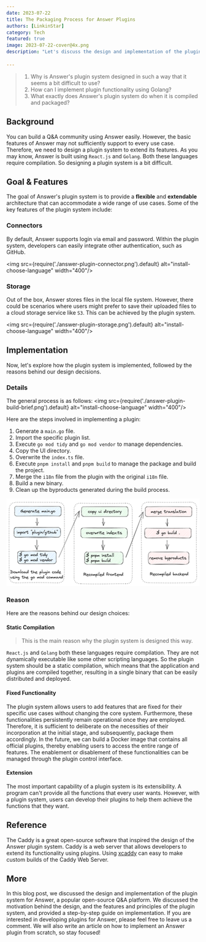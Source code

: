 ```yaml
---
date: 2023-07-22
title: The Packaging Process for Answer Plugins
authors: [LinkinStar]
category: Tech
featured: true
image: 2023-07-22-cover@4x.png
description: "Let's discuss the design and implementation of the plugin system for Answer, and know why we design this way."

---
```

> 1. Why is Answer's plugin system designed in such a way that it seems a bit difficult to use?
> 2. How can I implement plugin functionality using Golang?
> 3. What exactly does Answer's plugin system do when it is compiled and packaged?

## Background
You can build a Q&A community using Answer easily. However, the basic features of Answer may not sufficiently support to every use case.
Therefore, we need to design a plugin system to extend its features.
As you may know, Answer is built using `React.js` and `Golang`. Both these languages require compilation. So designing a plugin system is a bit difficult.

## Goal & Features
The goal of Answer's plugin system is to provide a **flexible** and **extendable** architecture that can accommodate a wide range of use cases. Some of the key features of the plugin system include:

### Connectors
By default, Answer supports login via email and password. Within the plugin system, developers can easily integrate other authentication, such as GitHub.

<img src={require('./answer-plugin-connector.png').default} alt="install-choose-language" width="400"/>

### Storage
Out of the box, Answer stores files in the local file system. However, there could be scenarios where users might prefer to save their uploaded files to a cloud storage service like `S3`. This can be achieved by the plugin system.

<img src={require('./answer-plugin-storage.png').default} alt="install-choose-language" width="400"/>

## Implementation
Now, let's explore how the plugin system is implemented, followed by the reasons behind our design decisions.

### Details
The general process is as follows:
<img src={require('./answer-plugin-build-brief.png').default} alt="install-choose-language" width="400"/>

Here are the steps involved in implementing a plugin:

1. Generate a `main.go` file.
2. Import the specific plugin list.
3. Execute `go mod tidy` and `go mod vendor` to manage dependencies.
4. Copy the UI directory.
5. Overwrite the `index.ts` file.
6. Execute `pnpm install` and `pnpm build` to manage the package and build the project.
7. Merge the `i18n` file from the plugin with the original `i18n` file.
8. Build a new binary.
9. Clean up the byproducts generated during the build process.

![answer-plugin-build-all.png](answer-plugin-build-all.png)

### Reason
Here are the reasons behind our design choices:

#### Static Compilation
> This is the main reason why the plugin system is designed this way.

`React.js` and `Golang` both these languages require compilation. They are not dynamically executable like some other scripting languages.
So the plugin system should be a static compilation, which means that the application and plugins are compiled together, resulting in a single binary that can be easily distributed and deployed.

#### Fixed Functionality
The plugin system allows users to add features that are fixed for their specific use cases without changing the core system.
Furthermore, these functionalities persistently remain operational once they are employed. 
Therefore, it is sufficient to deliberate on the necessities of their incorporation at the initial stage, and subsequently, package them accordingly.
In the future, we can build a Docker image that contains all official plugins, thereby enabling users to access the entire range of features. The enablement or disablement of these functionalities can be managed through the plugin control interface.

#### Extension
The most important capability of a plugin system is its extensibility.
A program can't provide all the functions that every user wants. 
However, with a plugin system, users can develop their plugins to help them achieve the functions that they want.

## Reference
The Caddy is a great open-source software that inspired the design of the Answer plugin system.
Caddy is a web server that allows developers to extend its functionality using plugins. 
Using [xcaddy](https://github.com/caddyserver/xcaddy/) can easy to make custom builds of the Caddy Web Server. 
 
## More
In this blog post, we discussed the design and implementation of the plugin system for Answer, a popular open-source Q&A platform. 
We discussed the motivation behind the design, and the features and principles of the plugin system, and provided a step-by-step guide on implementation. 
If you are interested in developing plugins for Answer, please feel free to leave us a comment. 
We will also write an article on how to implement an Answer plugin from scratch, so stay focused!